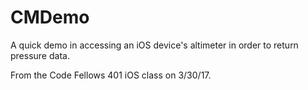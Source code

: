 # CMDemo

A quick demo in accessing an iOS device's altimeter in order to return pressure data.

From the Code Fellows 401 iOS class on 3/30/17.
